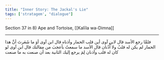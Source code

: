 ```yaml
---
title: "Inner Story: The Jackal's Lie"
tags: ['stratagem', "dialogue"]
---
```


 Section 37 in 8) Ape and Tortoise, [[Kalīla wa-Dimna]]

---
فلمَّا رجع الأسد قال لابن آوى أين قلب الحمار وأذناه قال ابن آوى أوَ ما شَعَرتَ أنَّ هذا الحمار لم يكن له قلبٌ ولا أُذُنان قال الأسد ما سمعتُ بأعجبَ من مقالتك قال ابن آوى لو كان له قلب وأذنان لِمَ يرجع إليك الثانية بعد أن صنعت به ما صنعت
